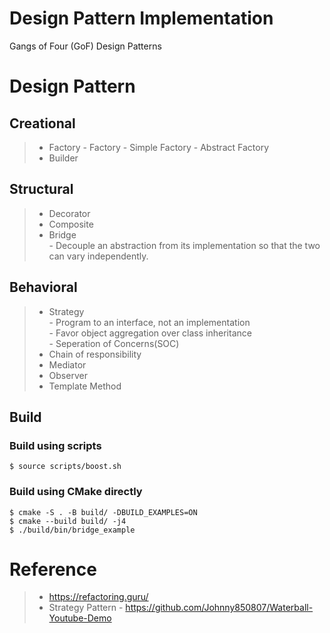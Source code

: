 # Design Pattern Implementation
Gangs of Four (GoF) Design Patterns

# Design Pattern

## Creational
>* Factory
    - Factory
    - Simple Factory
    - Abstract Factory
>* Builder

## Structural
>* Decorator
>* Composite
>* Bridge  
    - Decouple an abstraction from its implementation so that the two can vary independently. 
## Behavioral
>* Strategy  
    - Program to an interface, not an implementation  
    - Favor object aggregation over class inheritance  
    - Seperation of Concerns(SOC)
>* Chain of responsibility
>* Mediator
>* Observer
>* Template Method

## Build
###  Build using scripts
```console
$ source scripts/boost.sh
```
### Build using CMake directly
```console
$ cmake -S . -B build/ -DBUILD_EXAMPLES=ON
$ cmake --build build/ -j4
$ ./build/bin/bridge_example
```
# Reference
>* https://refactoring.guru/ 
>* Strategy Pattern
    - https://github.com/Johnny850807/Waterball-Youtube-Demo 
